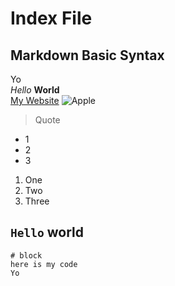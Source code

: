# Index File
## Markdown Basic Syntax
Yo
<br>
*Hello*
**World**
<br>
[My Website](https://wchester.github.io/cse15l-lab-reports/)
![Apple](https://www.applesfromny.com/wp-content/uploads/2020/06/SnapdragonNEW.png)
> Quote
* 1
* 2
* 3

1. One
2. Two
3. Three

`Hello` world
---
```
# block
here is my code
Yo
```
